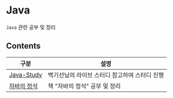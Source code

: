 # Java

`Java` 관련 공부 및 정리

## Contents

| 구분                                                                                                            | 설명                                          |
| --------------------------------------------------------------------------------------------------------------- | --------------------------------------------- |
| [Java-Study](https://github.com/0xe82de/Study/tree/main/Java/Java-Study)                                        | 백기선님의 라이브 스터디 참고하여 스터디 진행 |
| [자바의 정석](https://github.com/0xe82de/Study/tree/main/Java/%EC%9E%90%EB%B0%94%EC%9D%98%20%EC%A0%95%EC%84%9D) | 책 "자바의 정석" 공부 및 정리                 |
